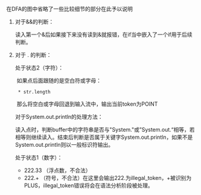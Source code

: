 在DFA的图中省略了一些比较细节的部分在此予以说明

1. 对于&&的判断：

   读入第一个&后如果接下来没有读到&就报错，在if当中嵌入了一个if用于后续判断。

2. 对于 . 的判断：

   处于状态2（字符）：

   ​	如果点后面跟随的是空白符或字母：

   		* str.length 

   ​	那么将空白或字母回退到输入流中，输出当前token为POINT

   对于System.out.println的处理方法：

   ​	读入点时，判断buffer中的字符串是否与"System."或”System.out.“相等，若相等则继续读入。结束后判断是否属于关键字System.out.println，如果不是System.out.println则以一般标识符输出。

   处于状态1（数字）：

   * 222.33	（浮点数，不合法）
   * 222.+      （符号，不合法）在这里会输出222.为illegal_token，+被识别为PLUS，illegal_token错误将会在语法分析阶段被处理。
